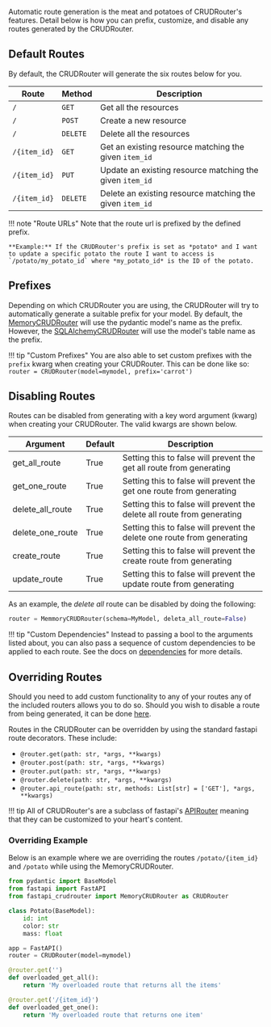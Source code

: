 Automatic route generation is the meat and potatoes of CRUDRouter's features.  Detail below is how you can prefix, customize,
and disable any routes generated by the CRUDRouter.

## Default Routes
By default, the CRUDRouter will generate the six routes below for you. 

| Route        | Method   | Description
| ------------ | -------- | ----
| `/`          | `GET`    | Get all the resources 
| `/`          | `POST`   | Create a new resource 
| `/`          | `DELETE` | Delete all the resources
| `/{item_id}` | `GET`    | Get an existing resource matching the given `item_id`
| `/{item_id}` | `PUT`    | Update an existing resource matching the given `item_id`
| `/{item_id}` | `DELETE` | Delete an existing resource matching the given `item_id`

!!! note "Route URLs"
    Note that the route url is prefixed by the defined prefix.

    **Example:** If the CRUDRouter's prefix is set as *potato* and I want to update a specific potato the route I want to access is
    `/potato/my_potato_id` where *my_potato_id* is the ID of the potato.

## Prefixes
Depending on which CRUDRouter you are using, the CRUDRouter will try to automatically generate a suitable prefix for your
model.  By default, the [MemoryCRUDRouter](backends/memory.md) will use the pydantic model's name as the prefix.  However,
the [SQLAlchemyCRUDRouter](backends/sqlalchemy.md) will use the model's table name as the prefix.

!!! tip "Custom Prefixes"
    You are also able to set custom prefixes with the `prefix` kwarg when creating your CRUDRouter. This can be done like so:
    `router = CRUDRouter(model=mymodel, prefix='carrot')`

## Disabling Routes
Routes can be disabled from generating with a key word argument (kwarg) when creating your CRUDRouter. The valid kwargs 
are shown below.

| Argument         | Default | Description 
| ---------------- | ------  | ---
| get_all_route    | True    | Setting this to false will prevent the get all route from generating
| get_one_route    | True    | Setting this to false will prevent the get one route from generating
| delete_all_route | True    | Setting this to false will prevent the delete all route from generating
| delete_one_route | True    | Setting this to false will prevent the delete one route from generating
| create_route     | True    | Setting this to false will prevent the create route from generating
| update_route     | True    | Setting this to false will prevent the update route from generating

As an example, the *delete all* route can be disabled by doing the following:
```python
router = MemmoryCRUDRouter(schema=MyModel, deleta_all_route=False)
```

!!! tip "Custom Dependencies"
    Instead to passing a bool to the arguments listed about, you can also pass a sequence of custom dependencies to be 
    applied to each route. See the docs on [dependencies](dependencies.md) for more details.


## Overriding Routes
Should you need to add custom functionality to any of your routes any of the included routers allows you to do so. 
Should you wish to disable a route from being generated, it can be done [here](../routing/#disabling-routes).

Routes in the CRUDRouter can be overridden by using the standard fastapi route decorators. These include:

 -  `@router.get(path: str, *args, **kwargs)`
 -  `@router.post(path: str, *args, **kwargs)`
 -  `@router.put(path: str, *args, **kwargs)`
 -  `@router.delete(path: str, *args, **kwargs)`
 -  `@router.api_route(path: str, methods: List[str] = ['GET'], *args, **kwargs)`

!!! tip
    All of CRUDRouter's are a subclass of fastapi's [APIRouter](https://fastapi.tiangolo.com/tutorial/bigger-applications/#apirouter)
    meaning that they can be customized to your heart's content.

### Overriding Example
Below is an example where we are overriding the routes `/potato/{item_id}` and `/potato` while using the MemoryCRUDRouter.

```python
from pydantic import BaseModel
from fastapi import FastAPI
from fastapi_crudrouter import MemoryCRUDRouter as CRUDRouter

class Potato(BaseModel):
    id: int
    color: str
    mass: float

app = FastAPI()
router = CRUDRouter(model=mymodel)

@router.get('')
def overloaded_get_all():
    return 'My overloaded route that returns all the items'

@router.get('/{item_id}')
def overloaded_get_one():
    return 'My overloaded route that returns one item'
```

